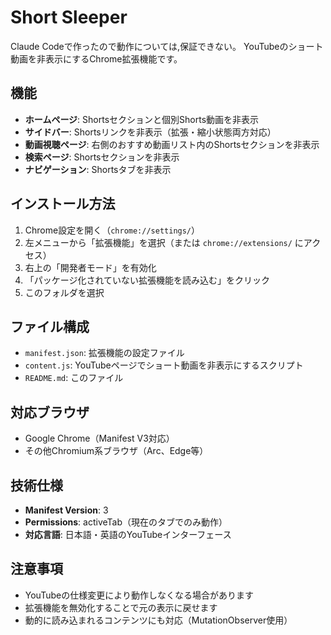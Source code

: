 # Short Sleeper

Claude Codeで作ったので動作については,保証できない。
YouTubeのショート動画を非表示にするChrome拡張機能です。

## 機能

- **ホームページ**: Shortsセクションと個別Shorts動画を非表示
- **サイドバー**: Shortsリンクを非表示（拡張・縮小状態両方対応）
- **動画視聴ページ**: 右側のおすすめ動画リスト内のShortsセクションを非表示
- **検索ページ**: Shortsセクションを非表示
- **ナビゲーション**: Shortsタブを非表示

## インストール方法

1. Chrome設定を開く（`chrome://settings/`）
2. 左メニューから「拡張機能」を選択（または `chrome://extensions/` にアクセス）
3. 右上の「開発者モード」を有効化
4. 「パッケージ化されていない拡張機能を読み込む」をクリック
5. このフォルダを選択

## ファイル構成

- `manifest.json`: 拡張機能の設定ファイル
- `content.js`: YouTubeページでショート動画を非表示にするスクリプト
- `README.md`: このファイル

## 対応ブラウザ

- Google Chrome（Manifest V3対応）
- その他Chromium系ブラウザ（Arc、Edge等）

## 技術仕様

- **Manifest Version**: 3
- **Permissions**: activeTab（現在のタブでのみ動作）
- **対応言語**: 日本語・英語のYouTubeインターフェース

## 注意事項

- YouTubeの仕様変更により動作しなくなる場合があります
- 拡張機能を無効化することで元の表示に戻せます
- 動的に読み込まれるコンテンツにも対応（MutationObserver使用）
